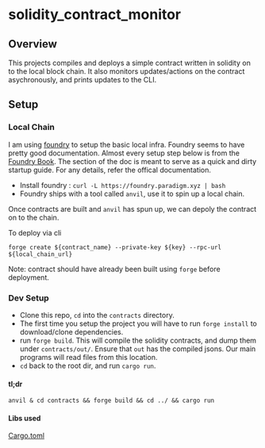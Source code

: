 # solidity_contract_monitor

## Overview
This projects compiles and deploys a simple contract written in solidity on to the local block chain.
It also monitors updates/actions on the contract asychronously, and prints updates to the CLI.

## Setup
### Local Chain
I am using [foundry](https://github.com/foundry-rs/foundry) to setup the basic local infra. Foundry seems to have pretty good documentation. Almost every setup step below is from the [Foundry Book](https://book.getfoundry.sh/). The section of the doc is meant to serve as a quick and dirty startup guide. For any details, refer the offical documentation.

- Install foundry : `curl -L https://foundry.paradigm.xyz | bash`
- Foundry ships with a tool called `anvil`,  use it to spin up a local chain.

Once contracts are built and `anvil` has spun up, we can depoly the contract on to the chain. 

To deploy via cli 
```
forge create ${contract_name} --private-key ${key} --rpc-url ${local_chain_url}
```

Note: contract should have already been built using `forge` before deployment.

### Dev Setup
- Clone this repo, `cd` into the `contracts` directory.
- The first time you setup the project you will have to run `forge install` to download/clone dependencies.
- run `forge build`. This will compile the solidity contracts, and dump them under `contracts/out/`. Ensure that `out` has the compiled jsons. Our main programs will read files from this location. 
- `cd` back to the root dir, and run `cargo run`.

#### tl;dr
```
anvil & cd contracts && forge build && cd ../ && cargo run
```

#### Libs used
[Cargo.toml](./app/Cargo.toml)
